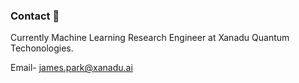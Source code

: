 ### Contact :bookmark_tabs: 

Currently Machine Learning Research Engineer at Xanadu Quantum Techonologies.

Email- james.park@xanadu.ai
